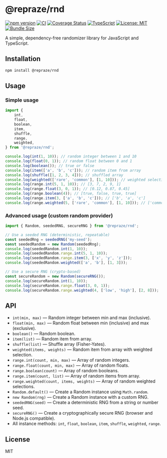 # @repraze/rnd

[![npm version](https://img.shields.io/npm/v/@repraze/rnd?style=flat-square)](https://www.npmjs.com/package/@repraze/rnd)
[![CI](https://img.shields.io/github/actions/workflow/status/repraze/rnd/ci.yml?branch=main&style=flat-square)](https://github.com/repraze/rnd/actions)
[![Coverage Status](https://img.shields.io/coveralls/github/repraze/rnd/main?style=flat-square)](https://coveralls.io/github/repraze/rnd?branch=main)
[![TypeScript](https://img.shields.io/badge/TypeScript-Ready-blue?style=flat-square)](https://www.typescriptlang.org/)
[![License: MIT](https://img.shields.io/badge/License-MIT-yellow?style=flat-square)](https://opensource.org/licenses/MIT)
[![Bundle Size](https://img.shields.io/bundlephobia/minzip/@repraze/rnd?style=flat-square)](https://bundlephobia.com/package/@repraze/rnd)

A simple, dependency-free randomizer library for JavaScript and TypeScript.

## Installation

```sh
npm install @repraze/rnd
```

## Usage

### Simple usage

```typescript
import {
    int,
    float,
    boolean,
    item,
    shuffle,
    range,
    weighted,
} from '@repraze/rnd';

console.log(int(1, 10)); // random integer between 1 and 10
console.log(float(0, 1)); // random float between 0 and 1
console.log(boolean()); // true or false
console.log(item(['a', 'b', 'c'])); // random item from array
console.log(shuffle([1, 2, 3, 4])); // shuffled array
console.log(weighted(['rare', 'common'], [1, 10])); // weighted selection
console.log(range.int(5, 1, 10)); // [3, 7, 2, 9, 1]
console.log(range.float(3, 0, 1)); // [0.12, 0.87, 0.45]
console.log(range.boolean(4)); // [true, false, true, true]
console.log(range.item(3, ['a', 'b', 'c'])); // ['b', 'a', 'c']
console.log(range.weighted(5, ['rare', 'common'], [1, 10])); // ['common', 'common', 'rare', 'common', 'common']
```

### Advanced usage (custom random provider)

```typescript
import { Random, seededRNG, secureRNG } from '@repraze/rnd';

// Use a seeded RNG (deterministic, repeatable)
const seededRng = seededRNG('my-seed');
const seededRandom = new Random(seededRng);
console.log(seededRandom.int(1, 10));
console.log(seededRandom.range.int(5, 1, 10));
console.log(seededRandom.range.item(3, ['x', 'y', 'z']));
console.log(seededRandom.weighted(['a', 'b'], [1, 3]));

// Use a secure RNG (crypto-based)
const secureRandom = new Random(secureRNG());
console.log(secureRandom.int(1, 10));
console.log(secureRandom.range.float(3, 0, 1));
console.log(secureRandom.range.weighted(4, ['low', 'high'], [2, 8]));
```

## API

- `int(min, max)` — Random integer between min and max (inclusive).
- `float(min, max)` — Random float between min (inclusive) and max (exclusive).
- `boolean()` — Random boolean.
- `item(list)` — Random item from array.
- `shuffle(list)` — Shuffle array (Fisher-Yates).
- `weighted(items, weights)` — Random item from array with weighted selection.
- `range.int(count, min, max)` — Array of random integers.
- `range.float(count, min, max)` — Array of random floats.
- `range.boolean(count)` — Array of random booleans.
- `range.item(count, list)` — Array of random items from array.
- `range.weighted(count, items, weights)` — Array of random weighted selections.
- `Random.default()` — Create a Random instance using `Math.random`.
- `new Random(rng)` — Create a Random instance with a custom RNG.
- `seededRNG(seed)` — Create a deterministic RNG from a string or number seed.
- `secureRNG()` — Create a cryptographically secure RNG (browser and Node.js compatible).
- All instance methods: `int`, `float`, `boolean`, `item`, `shuffle`, `weighted`, `range`.

## License

MIT
